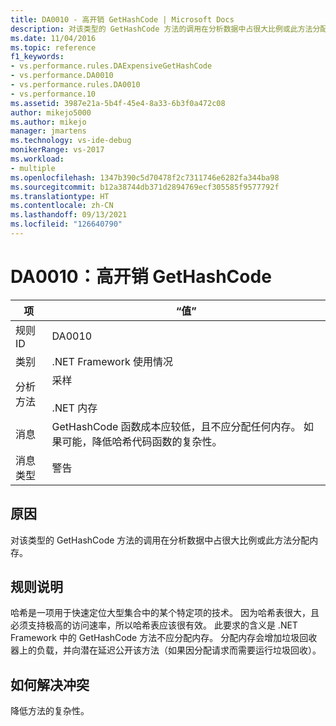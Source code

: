 ```yaml
---
title: DA0010 - 高开销 GetHashCode | Microsoft Docs
description: 对该类型的 GetHashCode 方法的调用在分析数据中占很大比例或此方法分配内存。
ms.date: 11/04/2016
ms.topic: reference
f1_keywords:
- vs.performance.rules.DAExpensiveGetHashCode
- vs.performance.DA0010
- vs.performance.rules.DA0010
- vs.performance.10
ms.assetid: 3987e21a-5b4f-45e4-8a33-6b3f0a472c08
author: mikejo5000
ms.author: mikejo
manager: jmartens
ms.technology: vs-ide-debug
monikerRange: vs-2017
ms.workload:
- multiple
ms.openlocfilehash: 1347b390c5d70478f2c7311746e6282fa344ba98
ms.sourcegitcommit: b12a38744db371d2894769ecf305585f9577792f
ms.translationtype: HT
ms.contentlocale: zh-CN
ms.lasthandoff: 09/13/2021
ms.locfileid: "126640790"
---
```

# <a name="da0010-expensive-gethashcode"></a>DA0010：高开销 GetHashCode

|项|“值”|
|-|-|
|规则 ID|DA0010|
|类别|.NET Framework 使用情况|
|分析方法|采样<br /><br /> .NET 内存|
|消息|GetHashCode 函数成本应较低，且不应分配任何内存。 如果可能，降低哈希代码函数的复杂性。|
|消息类型|警告|

## <a name="cause"></a>原因
 对该类型的 GetHashCode 方法的调用在分析数据中占很大比例或此方法分配内存。

## <a name="rule-description"></a>规则说明
 哈希是一项用于快速定位大型集合中的某个特定项的技术。 因为哈希表很大，且必须支持极高的访问速率，所以哈希表应该很有效。 此要求的含义是 .NET Framework 中的 GetHashCode 方法不应分配内存。 分配内存会增加垃圾回收器上的负载，并向潜在延迟公开该方法（如果因分配请求而需要运行垃圾回收）。

## <a name="how-to-fix-violations"></a>如何解决冲突
 降低方法的复杂性。
